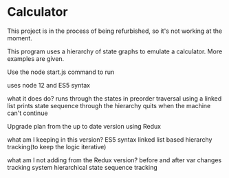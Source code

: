 # Calculator

This project is in the process of being refurbished, so it's not working at the moment.

This program uses a hierarchy of state graphs to emulate a calculator. More examples are given.

Use the node start.js command to run

uses node 12 and ES5 syntax

what it does do?
runs through the states in preorder traversal using a linked list
prints state sequence through the hierarchy
quits when the machine can't continue

Upgrade plan from the up to date version using Redux

what am I keeping in this version?
ES5 syntax
linked list based hierarchy tracking(to keep the logic iterative)

what am I not adding from the Redux version?
before and after var changes tracking system
hierarchical state sequence tracking

